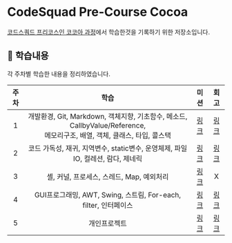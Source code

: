 # CodeSquad Pre-Course Cocoa
[코드스쿼드 프리코스인 코코아 과정](https://codesquad.kr/pre-course/)에서 학습한것을 기록하기 위한 저장소입니다.

## 📝 학습내용
각 주차별 학습한 내용을 정리하였습니다.

|주차|학습|미션|회고|
|:---:|:---:|:---:|:---:|
|1|개발환경, Git, Markdown, 객체지향, 기초함수, 메소드, CallbyValue/Reference, </br>메모리구조, 배열, 객체, 클래스, 타입, 콜스택|[링크](https://github.com/ffinn92/codesquad-pre-course-cocoa/tree/master/d1%20mission)|[링크](https://vanslife.tistory.com/50?category=1092907)|
|2|코드 가독성, 재귀, 지역변수, static변수, 운영체제, 파일IO, 컬레션, 람다, 제네릭|[링크](https://github.com/ffinn92/codesquad-pre-course-cocoa/tree/master/D2%20mission)|[링크](https://vanslife.tistory.com/51?category=1092907)|
|3|셸, 커널, 프로세스, 스레드, Map, 예외처리|[링크](https://github.com/ffinn92/codesquad-pre-course-cocoa/tree/master/D3%20Mission/D3)|X|
|4|GUI프로그래밍, AWT, Swing, 스트림, For-each, filter, 인터페이스|[링크](https://github.com/ffinn92/codesquad-pre-course-cocoa/tree/master/D4%20mission/D4)|[링크](https://vanslife.tistory.com/52?category=1092907)|
|5|개인프로젝트|[링크](https://github.com/ffinn92/codesquad-pre-course-cocoa/tree/master/DP%20Mission)|[링크](https://vanslife.tistory.com/53?category=1092907)|
